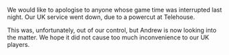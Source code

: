 We would like to apologise to anyone whose game time was interrupted last night. Our UK service went down, due to a powercut at Telehouse.

This was, unfortunately, out of our control, but Andrew is now looking into the matter. We hope it did not cause too much inconvenience to our UK players.
